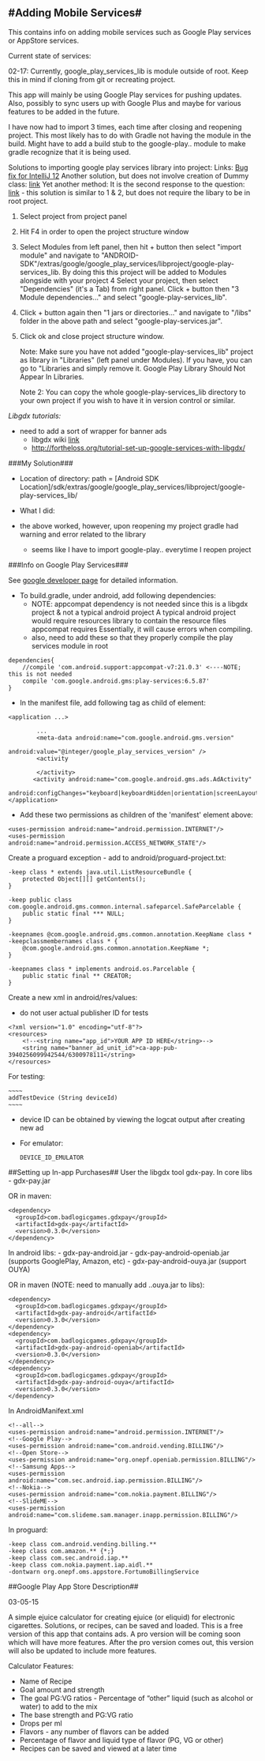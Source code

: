 #Adding Mobile Services#
----

This contains info on adding mobile services such as Google Play services or AppStore services.

Current state of services:

02-17:
Currently, google_play_services_lib is module outside of root. Keep this in mind if cloning from git or recreating project.

This app will mainly be using Google Play services for pushing updates. Also, possibly to sync users up with Google Plus
and maybe for various features to be added in the future.

I have now had to import 3 times, each time after closing and reopening project. This most likely has to do with Gradle
not having the module in the build. Might have to add a build stub to the google-play.. module to make gradle recognize
that it is being used.


Solutions to importing google play services library into project:
Links:
[Bug fix for IntelliJ 12](https://youtrack.jetbrains.com/issue/IDEA-96525)
Another solution, but does not involve creation of Dummy class: [link](http://devsupport.crystalsdk.com/default.asp?W217)
Yet another method:
It is the second response to the question: [link](https://stackoverflow.com/questions/14372391/java-lang-noclassdeffounderror-com-google-android-gms-rstyleable/15826818#15826818)
    - this solution is similar to 1 & 2, but does not require the libary to be in root project.

1. Select project from project panel
2. Hit F4 in order to open the project structure window
3. Select Modules from left panel, then hit + button then select "import module" and navigate to "ANDROID-SDK"/extras/google/google_play_services/libproject/google-play-services_lib. By doing this this project will be added to Modules alongside with your project
4 Select your project, then select "Dependencies" (it's a Tab) from right panel. Click + button then "3 Module dependencies..." and select "google-play-services_lib".
5. Click + button again then "1 jars or directories..." and navigate to "/libs" folder in the above path and select "google-play-services.jar".
6. Click ok and close project structure window.

    Note: Make sure you have not added "google-play-services_lib" project as library in "Libraries" (left panel under Modules).
    If you have, you can go to "Libraries and simply remove it. Google Play Library Should Not Appear In Libraries.

    Note 2: You can copy the whole google-play-services_lib directory to your own project if you wish to have it in version control or similar.


*Libgdx tutorials:*
- need to add a sort of wrapper for banner ads
    - libgdx wiki [link](https://github.com/libgdx/libgdx/wiki/Google-Mobile-Ads-in-Libgdx-%28replaces-deprecated-AdMob%29)
    - http://fortheloss.org/tutorial-set-up-google-services-with-libgdx/

###My Solution###
- Location of directory:
    path = [Android SDK Location]/sdk/extras/google/google_play_services/libproject/google-play-services_lib/

- What I did:
- the above worked, however, upon reopening my project gradle had warning and error related to the library
    - seems like I have to import google-play.. everytime I reopen project


###Info on Google Play Services###

See [google developer page](https://developer.android.com/google/play-services/index.html) for detailed information.

- To build.gradle, under android, add following dependencies:
    - NOTE: appcompat dependency is not needed since this is a libgdx project & not a typical android project
    A typical android project would require resources library to contain the resource files appcompat requires
    Essentially, it will cause errors when compiling.
    - also, need to add these so that they properly compile the play services module in root

~~~~
dependencies{
    //compile 'com.android.support:appcompat-v7:21.0.3' <----NOTE; this is not needed
    compile 'com.google.android.gms:play-services:6.5.87'
}
~~~~

- In the manifest file, add following tag as child of <application> element:

~~~~
<application ...>

        ...
        <meta-data android:name="com.google.android.gms.version"
                           android:value="@integer/google_play_services_version" />
        <activity

        </activity>
       <activity android:name="com.google.android.gms.ads.AdActivity"
       android:configChanges="keyboard|keyboardHidden|orientation|screenLayout|uiMode|screenSize|smallestScreenSize"/>
</application>

~~~~

- Add these two permissions as children of the 'manifest' element above:

~~~~
<uses-permission android:name="android.permission.INTERNET"/>
<uses-permission android:name="android.permission.ACCESS_NETWORK_STATE"/>
~~~~

Create a proguard exception - add to android/proguard-project.txt:

~~~~
-keep class * extends java.util.ListResourceBundle {
    protected Object[][] getContents();
}

-keep public class com.google.android.gms.common.internal.safeparcel.SafeParcelable {
    public static final *** NULL;
}

-keepnames @com.google.android.gms.common.annotation.KeepName class *
-keepclassmembernames class * {
    @com.google.android.gms.common.annotation.KeepName *;
}

-keepnames class * implements android.os.Parcelable {
    public static final ** CREATOR;
}
~~~~

Create a new xml in android/res/values:
- do not user actual publisher ID for tests

~~~~
<?xml version="1.0" encoding="utf-8"?>
<resources>
    <!--<string name="app_id">YOUR APP ID HERE</string>-->
    <string name="banner_ad_unit_id">ca-app-pub-3940256099942544/6300978111</string>
</resources>
~~~~

For testing:

    ~~~~
    addTestDevice (String deviceId)
    ~~~~

- device ID can be obtained by viewing the logcat output after creating new ad
- For emulator:

    ~~~~
    DEVICE_ID_EMULATOR
    ~~~~


##Setting up In-app Purchases##
User the libgdx tool gdx-pay.
In core libs
    - gdx-pay.jar

OR in maven:

    <dependency>
      <groupId>com.badlogicgames.gdxpay</groupId>
      <artifactId>gdx-pay</artifactId>
      <version>0.3.0</version>
    </dependency>



In android libs:
    - gdx-pay-android.jar
    - gdx-pay-android-openiab.jar (supports GooglePlay, Amazon, etc)
    - gdx-pay-android-ouya.jar (support OUYA)

OR in maven (NOTE: need to manually add ..ouya.jar to libs):

    <dependency>
      <groupId>com.badlogicgames.gdxpay</groupId>
      <artifactId>gdx-pay-android</artifactId>
      <version>0.3.0</version>
    </dependency>
    <dependency>
      <groupId>com.badlogicgames.gdxpay</groupId>
      <artifactId>gdx-pay-android-openiab</artifactId>
      <version>0.3.0</version>
    </dependency>
    <dependency>
      <groupId>com.badlogicgames.gdxpay</groupId>
      <artifactId>gdx-pay-android-ouya</artifactId>
      <version>0.3.0</version>
    </dependency>

In AndroidManifext.xml

    <!--all-->
    <uses-permission android:name="android.permission.INTERNET"/>
    <!--Google Play-->
    <uses-permission android:name="com.android.vending.BILLING"/>
    <!--Open Store-->
    <uses-permission android:name="org.onepf.openiab.permission.BILLING"/>
    <!--Samsung Apps-->
    <uses-permission android:name="com.sec.android.iap.permission.BILLING"/>
    <!--Nokia-->
    <uses-permission android:name="com.nokia.payment.BILLING"/>
    <!--SlideME-->
    <uses-permission android:name="com.slideme.sam.manager.inapp.permission.BILLING"/>

In proguard:
    
    -keep class com.android.vending.billing.**
    -keep class com.amazon.** {*;}
    -keep class com.sec.android.iap.**
    -keep class com.nokia.payment.iap.aidl.**
    -dontwarn org.onepf.oms.appstore.FortumoBillingService


##Google Play App Store Description##

03-05-15

A simple ejuice calculator for creating ejuice (or eliquid) for electronic cigarettes. Solutions, or recipes, can be saved and loaded.
This is a free version of this app that contains ads. A pro version will be coming soon which will have more features.
After the pro version comes out, this version will also be updated to include more features.

Calculator Features:
- Name of Recipe
- Goal amount and strength
- The goal PG:VG ratios - Percentage of “other” liquid (such as alcohol or water) to add to the mix
- The base strength and PG:VG ratio
- Drops per ml
- Flavors - any number of flavors can be added
- Percentage of flavor and liquid type of flavor (PG, VG or other)
- Recipes can be saved and viewed at a later time